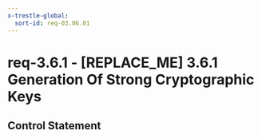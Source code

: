 ```yaml
---
x-trestle-global:
  sort-id: req-03.06.01
---
```


# req-3.6.1 - \[REPLACE_ME\] 3.6.1 Generation Of Strong Cryptographic Keys

## Control Statement
